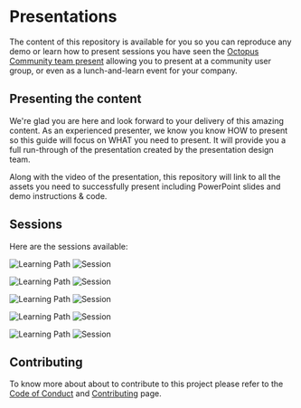 # Presentations

The content of this repository is available for you so you can reproduce any demo or learn how to present sessions you have seen the [Octopus Community team present](https://github.com/OctopusDeployCommunity/Community-Team) allowing you to present at a community user group, or even as a lunch-and-learn event for your company.

## Presenting the content

We're glad you are here and look forward to your delivery of this amazing content. As an experienced presenter, we know you know HOW to present so this guide will focus on WHAT you need to present. It will provide you a full run-through of the presentation created by the presentation design team.

Along with the video of the presentation, this repository will link to all the assets you need to successfully present including PowerPoint slides and demo instructions & code.

## Sessions

Here are the sessions available: 

![Learning Path](https://img.shields.io/badge/Community%20Presentations-Generic-fe5e00?logo=octopus%20deploy) ![Session](https://img.shields.io/badge/🗣️Sessions-0-31c754)

![Learning Path](https://img.shields.io/badge/Community%20Presentations-Azure-fe5e00?logo=octopus%20deploy) ![Session](https://img.shields.io/badge/🗣️Sessions-0-31c754)

![Learning Path](https://img.shields.io/badge/Community%20Presentations-AWS-fe5e00?logo=octopus%20deploy) ![Session](https://img.shields.io/badge/🗣️Sessions-0-31c754)

![Learning Path](https://img.shields.io/badge/Community%20Presentations-GCP-fe5e00?logo=octopus%20deploy) ![Session](https://img.shields.io/badge/🗣️Sessions-0-31c754)

![Learning Path](https://img.shields.io/badge/Community%20Presentations-Beginner-fe5e00?logo=octopus%20deploy) ![Session](https://img.shields.io/badge/🗣️Sessions-0-31c754)



## Contributing

To know more about about to contribute to this project please refer to the [Code of Conduct](CODE_OF_CONDUCT.md) and [Contributing](CONTRIBUTING.md) page.
